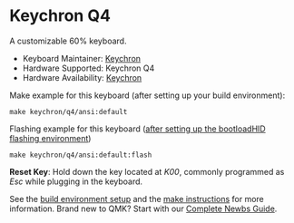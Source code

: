 # Keychron Q4

A customizable 60% keyboard.

* Keyboard Maintainer: [Keychron](https://github.com/keychron)
* Hardware Supported: Keychron Q4
* Hardware Availability: [Keychron](https://www.keychron.com)

Make example for this keyboard (after setting up your build environment):

    make keychron/q4/ansi:default

Flashing example for this keyboard ([after setting up the bootloadHID flashing environment](https://docs.qmk.fm/#/flashing_bootloadhid))

    make keychron/q4/ansi:default:flash

**Reset Key**: Hold down the key located at *K00*, commonly programmed as *Esc* while plugging in the keyboard.

See the [build environment setup](https://docs.qmk.fm/#/getting_started_build_tools) and the [make instructions](https://docs.qmk.fm/#/getting_started_make_guide) for more information. Brand new to QMK? Start with our [Complete Newbs Guide](https://docs.qmk.fm/#/newbs).
